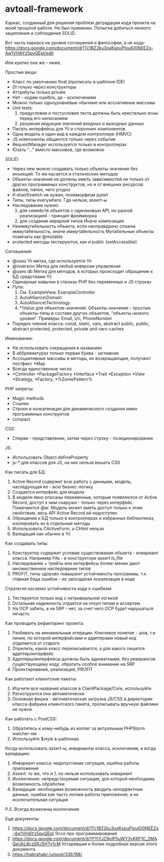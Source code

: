 # avtoall-framework
Каркас, созданный для решения проблем деградации кода проекта на моей прошлой работе. Не был применен. Попытка добиться низкого зацепления и соблюдения SOLID.


Вот часть каркаса на уровне соглашений и философии, а не кода: https://docs.google.com/document/d/1Tc1BZ2ku3oxKspuPloulO0NEEZo-4w1VHAYz5pvQEpI/edit 

Или кратко она же - ниже.


Простые вещи:
- Класс по умолчанию final (прописать в шаблоне IDE)
- DI только через конструкторы
- Аттрибуты только private
- Нет - кодам ошибок, да - исключениям
- Можно только одноуровневые обычные или ассоативные массивы
- Unit tests:
  1. предусловия и постусловия теста должны быть кристально ясны перед его написанием
  2. разумная индукция значений входных и выходных данных
- Писать интерфейсы для Yii и сторонних компонентов
- Одна модель и один вид в каждом контроллере (HMVC)
- JS компоненты общаются только через события
- RequestManager используется только в контроллерах
- Юзать "..." вместо массивов, где возможно

SOLID:
- Через new можно создавать только объекты-значения без инъекций. То же касается и статических методов
- Объекты-значения не должны иметь зависимостей не только от других программных конструктов, но и от внешних ресурсов: файлов, папок, чего угодно
- if-elseif/switch не нужен, полиморфизм рулит
- Типы, типы everywhere. Где нельзя, assert-ы
- Наследование нужно:
  1. для семейств объектов с одинаковым API, но разной реализацией - принцип фреймворка
  2. для создания иерархий типов
  Иначе композиция
- Неиммутабельность объекта, если неоправданно сложна иммутабельность, иначе иммутабельность
  Мутабельные объекты помечать как @mutable
- protected методы тестируются, как и public (setAccessible)

Соглашения:
- @uses Yii метка, где используется Yii
- @inversion Метка для любой инверсии управления
- @uses db Метка для методов, в которых происходит обращение к БД средствами Yii 
- Одинарные кавычки в строках PHP без переменных и JS строках
- Пути:
  1. См. ExampleView, ExampleController
  2. AutoAlliance\Domain
  3. AutoAlliance\Technology
  4. *\Value для объектов-значений.
     Объекты-значения - простые объекты-типы в составе других-объектов, "объекты низкого уровня". Примеры: Email, Uri, PhoneNumber
- Порядок членов класса: const, static, vars, abstract public, public, abstract protected, protected, private and vars-caches

Именование:
- Не использовать сокращения в названиях
- В аббревиатурах только первая буква - заглавная
- Ассоциативные массивы и методы, их возвращающие, получают постфикc *Map
- Всегда единственное число
- *Controller
  *PackageFactory
  *Interface
  *Trait
  *Exception
  *View
  *Strategy, *Factory, *%SomePattern%

PHP запреты:
- Magic methods
- Ссылки
- Строки и конкатенация для динамического создания имен программных конструктов
- compact
 
CSS:
- Сперва - представление, затем через строку - позиционирование

JS:
- Использовать Object.defineProperty
- js-* для классов для JS, на них нельзя вешать CSS

Как писать для БД:
1. Active Record содержит всю работу с данными, модель, наследующая ее - всю бизнес-логику
2. Создается интерфейс для модели
3. В модели явно описаны переменные, которые появляются от Active Record, доступ к ним снаружи - только через интерфейс. 
   Помечаются @ar.
   Модель может иметь доступ только к этим свойствам, весь API Active Record ей недоступен
4. Обращение к БД только в контроллерах и избранных библиотеках, изолировать    их в отдельные методы
5. Использовать СActiveForm, а CHtml нельзя
6. Валидация как обычно в Yii

Как создавать типы:
1. Конструктор содержит условия существования объекта - инвариант класса. Например File - в конструкторе assert is_file
2. Наследование + трейты или интерфейсы более-менее дают множественное наследование типов
3. PROFIT, типы здорово повышают устойчивость программы, т.к. главная беда ошибок - их запоздалая локализация в коде

Стратегия касаемо устойчивости кода к ошибкам:
1. Тестируется только код с нетривиальной логикой
2. Остальная надежность отдается на откуп типам и ассертам
3. На OCP забить, а на SRP - нет, за счет чего OCP будет нарушаться нечасто

Как проводить рефакторинг проекта:
1. Разбивать на минимальные итерации. 
   Ключевое понятие - шов, т.е. линия, по которой интерфейсами и адаптерами новый код отделяется от старого
2. Опрелить, какой класс переписывается, а для какого пишется адаптер/интерфейс
3. Адаптеры/интерфейсы должны быть адекватными, без реверансов существующему коду; обратить особое внимание на SRP 
4. Проектирование, реализация, PROFIT

Как работают клиентские пакеты:
1. Изучите все названия классов в ClientPackage/Core, используйте
2. Региструются они автоматически
3. Основная фишка - автоматическая загрузка JS/CSS в директории класса-фабрики клиентского пакета, прописывать вручную файлики не нужно

Как работать с PostCSS:
1. Обратитесь к кому-нибудь из коллег за актуальным PHPStorm watcher-ом
2. Используйте $style в шаблонах

Когда использовать assert-ы, инварианты класса, исключения, а когда валидацию:
1. Инвариант класса: недопустимая ситуация, ошибка работы приложения
2. Assert: то же, что и 1, но нельзя использовать инвариант
3. Исключение: непредстазуемая ситуация, для которой необходима возможность обработки
4. Валидация: необходима возможность вводить некорректные данные, ошибка как часть логики работы приложения, а не исключительная ситуация

P.S. Всегда возможны исключения

Еще документы:
1. https://docs.google.com/document/d/1Tc1BZ2ku3oxKspuPloulO0NEEZo-4w1VHAYz5pvQEpI
   Эссе про программирование
2. https://docs.google.com/document/d/1YYiYJZ9oIP5uWY3vK6F1C_2MAQeUkL8czSRJSHTy1cM
   Устаревшая и более подробная версия этого документа
3. https://habrahabr.ru/post/336788/
